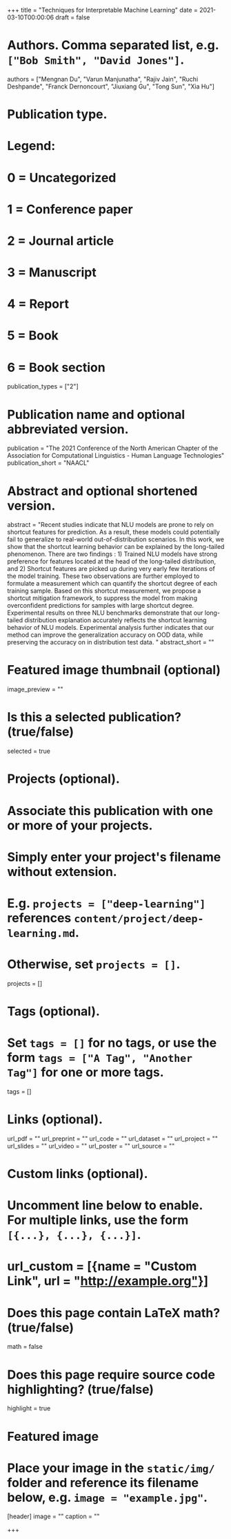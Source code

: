 +++
title = "Techniques for Interpretable Machine Learning"
date = 2021-03-10T00:00:06
draft = false

# Authors. Comma separated list, e.g. `["Bob Smith", "David Jones"]`.
authors = ["Mengnan Du", "Varun Manjunatha", "Rajiv Jain", "Ruchi Deshpande", "Franck Dernoncourt", "Jiuxiang Gu", "Tong Sun", "Xia Hu"]

# Publication type.
# Legend:
# 0 = Uncategorized
# 1 = Conference paper
# 2 = Journal article
# 3 = Manuscript
# 4 = Report
# 5 = Book
# 6 = Book section
publication_types = ["2"]

# Publication name and optional abbreviated version.
publication = "The 2021 Conference of the North American Chapter of the Association for Computational Linguistics - Human Language Technologies"
publication_short = "NAACL"

# Abstract and optional shortened version.
abstract = "Recent studies indicate that NLU models are prone to rely on shortcut features for prediction. As a result, these models could potentially fail to generalize to real-world out-of-distribution scenarios. In this work, we show that the shortcut learning behavior can be explained by the long-tailed phenomenon. There are two findings : 1) Trained NLU models have strong preference for features located at the head of the long-tailed distribution, and 2) Shortcut features are picked up during very early few iterations of the model training. These two observations are further employed to formulate a measurement which can quantify the shortcut degree of each training sample. Based on this shortcut measurement, we propose a shortcut mitigation framework, to suppress the model from making overconfident predictions for samples with large shortcut degree. Experimental results on three NLU benchmarks demonstrate that our long-tailed distribution explanation accurately reflects the shortcut learning behavior of NLU models. Experimental analysis further indicates that our method can improve the generalization accuracy on OOD data, while preserving the accuracy on in distribution test data. "
abstract_short = ""

# Featured image thumbnail (optional)
image_preview = ""

# Is this a selected publication? (true/false)
selected = true

# Projects (optional).
#   Associate this publication with one or more of your projects.
#   Simply enter your project's filename without extension.
#   E.g. `projects = ["deep-learning"]` references `content/project/deep-learning.md`.
#   Otherwise, set `projects = []`.
projects = []

# Tags (optional).
#   Set `tags = []` for no tags, or use the form `tags = ["A Tag", "Another Tag"]` for one or more tags.
tags = []

# Links (optional).
url_pdf = ""
url_preprint = ""
url_code = ""
url_dataset = ""
url_project = ""
url_slides = ""
url_video = ""
url_poster = ""
url_source = ""

# Custom links (optional).
#   Uncomment line below to enable. For multiple links, use the form `[{...}, {...}, {...}]`.
# url_custom = [{name = "Custom Link", url = "http://example.org"}]

# Does this page contain LaTeX math? (true/false)
math = false

# Does this page require source code highlighting? (true/false)
highlight = true

# Featured image
# Place your image in the `static/img/` folder and reference its filename below, e.g. `image = "example.jpg"`.
[header]
image = ""
caption = ""

+++
